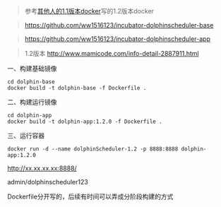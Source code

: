>参考[其他人的1.1版本docker](https://www.cqmaple.com/201909/incubator-dolphinscheduler-easyscheduler-docker-build.html)写的1.2版本docker

>https://github.com/ww1516123/incubator-dolphinscheduler-base

>https://github.com/ww1516123/incubator-dolphinscheduler-app

>1.2版本 http://www.mamicode.com/info-detail-2887911.html

一、构建基础镜像

```
cd dolphin-base
docker build -t dolphin-base -f Dockerfile .
```

二、构建运行镜像

```
cd dolphin-app
docker build -t dolphin-app:1.2.0 -f Dockerfile .
```

三、运行容器

```
docker run -d --name dolphinScheduler-1.2 -p 8888:8888 dolphin-app:1.2.0
```

http://xx.xx.xx.xx:8888/

admin/dolphinscheduler123

Dockerfile分开写的，后续有时间可以弄成分阶段构建的方式
